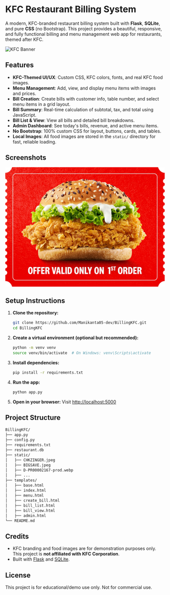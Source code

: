 # KFC Restaurant Billing System

A modern, KFC-branded restaurant billing system built with **Flask**, **SQLite**, and pure **CSS** (no Bootstrap). This project provides a beautiful, responsive, and fully functional billing and menu management web app for restaurants, themed after KFC.

![KFC Banner](<img width="1906" height="900" alt="image" src="https://github.com/user-attachments/assets/cd822ab2-d024-4767-b239-2ed83f4eb7dd" />
)

## Features

- **KFC-Themed UI/UX**: Custom CSS, KFC colors, fonts, and real KFC food images.
- **Menu Management**: Add, view, and display menu items with images and prices.
- **Bill Creation**: Create bills with customer info, table number, and select menu items in a grid layout.
- **Bill Summary**: Real-time calculation of subtotal, tax, and total using JavaScript.
- **Bill List & View**: View all bills and detailed bill breakdowns.
- **Admin Dashboard**: See today's bills, revenue, and active menu items.
- **No Bootstrap**: 100% custom CSS for layout, buttons, cards, and tables.
- **Local Images**: All food images are stored in the `static/` directory for fast, reliable loading.

## Screenshots

![Menu Page](static/CHKZINGER.jpeg)

## Setup Instructions

1. **Clone the repository:**
   ```sh
   git clone https://github.com/Manikanta05-dev/BillingKFC.git
   cd BillingKFC
   ```
2. **Create a virtual environment (optional but recommended):**
   ```sh
   python -m venv venv
   source venv/bin/activate  # On Windows: venv\Scripts\activate
   ```
3. **Install dependencies:**
   ```sh
   pip install -r requirements.txt
   ```
4. **Run the app:**
   ```sh
   python app.py
   ```
5. **Open in your browser:**
   Visit [http://localhost:5000](http://localhost:5000)

## Project Structure

```
BillingKFC/
├── app.py
├── config.py
├── requirements.txt
├── restaurant.db
├── static/
│   ├── CHKZINGER.jpeg
│   ├── BIGSAVE.jpeg
│   ├── D-PR00002167-prod.webp
│   ├── ...
├── templates/
│   ├── base.html
│   ├── index.html
│   ├── menu.html
│   ├── create_bill.html
│   ├── bill_list.html
│   ├── bill_view.html
│   ├── admin.html
└── README.md
```

## Credits
- KFC branding and food images are for demonstration purposes only. This project is **not affiliated with KFC Corporation**.
- Built with [Flask](https://flask.palletsprojects.com/) and [SQLite](https://www.sqlite.org/).

## License
This project is for educational/demo use only. Not for commercial use. 
